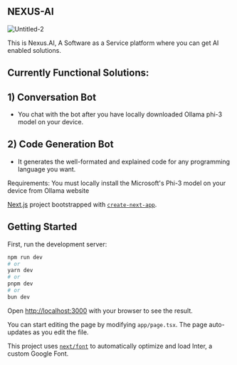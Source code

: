 ## NEXUS-AI
![Untitled-2](https://github.com/user-attachments/assets/f78521d3-ae0d-4a13-8f2a-902320ec64f8)

This is Nexus.AI, A Software as a Service platform where you can get AI enabled solutions.

## Currently Functional Solutions:

## 1) Conversation Bot
   - You chat with the bot after you have locally downloaded Ollama phi-3 model on your device.
    
## 2) Code Generation Bot
   - It generates the well-formated and explained code for any programming language you want.

Requirements:
You must locally install the Microsoft's Phi-3 model on your device from Ollama website



[Next.js](https://nextjs.org/) project bootstrapped with [`create-next-app`](https://github.com/vercel/next.js/tree/canary/packages/create-next-app).

## Getting Started

First, run the development server:

```bash
npm run dev
# or
yarn dev
# or
pnpm dev
# or
bun dev
```

Open [http://localhost:3000](http://localhost:3000) with your browser to see the result.

You can start editing the page by modifying `app/page.tsx`. The page auto-updates as you edit the file.

This project uses [`next/font`](https://nextjs.org/docs/basic-features/font-optimization) to automatically optimize and load Inter, a custom Google Font.

